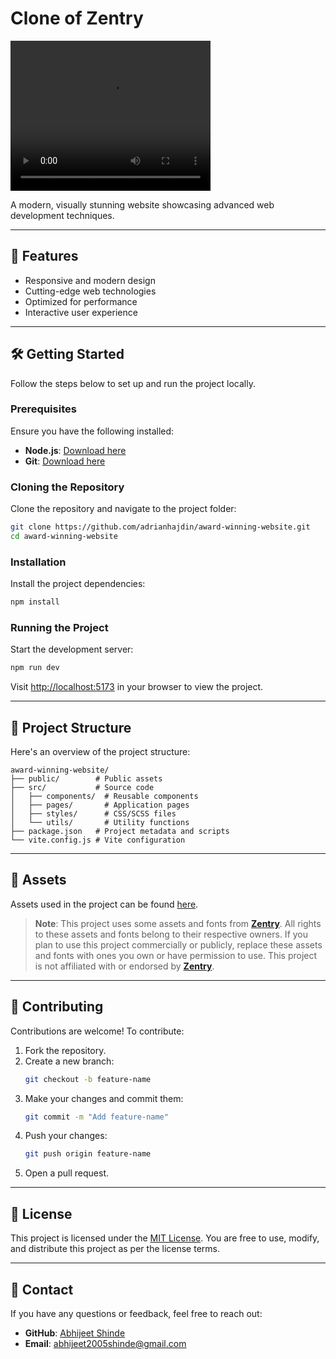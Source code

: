 # Clone of Zentry

<video width="320" height="240" autoplay>
  <source src="public/videos/Demo.mp4" type="video/mp4">
  Your browser does not support the video tag.
</video>

A modern, visually stunning website showcasing advanced web development techniques.

---

## 🚀 Features

- Responsive and modern design
- Cutting-edge web technologies
- Optimized for performance
- Interactive user experience

---

## 🛠️ Getting Started

Follow the steps below to set up and run the project locally.

### Prerequisites

Ensure you have the following installed:

- **Node.js**: [Download here](https://nodejs.org/)
- **Git**: [Download here](https://git-scm.com/)

### Cloning the Repository

Clone the repository and navigate to the project folder:

```bash
git clone https://github.com/adrianhajdin/award-winning-website.git
cd award-winning-website
```

### Installation

Install the project dependencies:

```bash
npm install
```

### Running the Project

Start the development server:

```bash
npm run dev
```

Visit [http://localhost:5173](http://localhost:5173) in your browser to view the project.

---

## 📁 Project Structure

Here's an overview of the project structure:

```
award-winning-website/
├── public/        # Public assets
├── src/           # Source code
│   ├── components/  # Reusable components
│   ├── pages/       # Application pages
│   ├── styles/      # CSS/SCSS files
│   └── utils/       # Utility functions
├── package.json   # Project metadata and scripts
└── vite.config.js # Vite configuration
```

---

## 🔗 Assets

Assets used in the project can be found [here](https://drive.google.com/file/d/12hCVnanOAUmM1vzz2dTWZ_uEFGG8xDcT/view?usp=sharing).

> **Note**: This project uses some assets and fonts from **[Zentry](https://zentry.com/)**.
> All rights to these assets and fonts belong to their respective owners.
> If you plan to use this project commercially or publicly, replace these assets and fonts with ones you own or have permission to use.
> This project is not affiliated with or endorsed by **[Zentry](https://zentry.com/)**.

---

## 🤝 Contributing

Contributions are welcome! To contribute:

1. Fork the repository.
2. Create a new branch:
   ```bash
   git checkout -b feature-name
   ```
3. Make your changes and commit them:
   ```bash
   git commit -m "Add feature-name"
   ```
4. Push your changes:
   ```bash
   git push origin feature-name
   ```
5. Open a pull request.

---

## 📜 License

This project is licensed under the [MIT License](LICENSE). You are free to use, modify, and distribute this project as per the license terms.

---

## 📧 Contact

If you have any questions or feedback, feel free to reach out:

- **GitHub**: [Abhijeet Shinde](https://github.com/Hellnight2005)
- **Email**: abhijeet2005shinde@gmail.com
